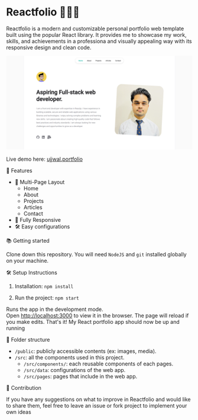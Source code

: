 # Reactfolio 👩🏽‍🚀

Reactfolio is a modern and customizable personal portfolio web template built using the popular React library. It provides me to showcase my work, skills, and achievements in a professiona and visually appealing way with its responsive design and clean code.

<center>
<img src="https://github.com/0ujjwal0/my_portfolio/blob/main/public/screenshot.png" alt="Reactfolio" />
</center>

Live demo here: <a href="https://reactfolio-plum.vercel.app" target="_blank">ujjwal.portfolio</a>
<br/>


 📙 Features

-   📖 Multi-Page Layout
    -   Home
    -   About
    -   Projects
    -   Articles
    -   Contact
-   📱 Fully Responsive
-   🛠 Easy configurations

 📚 Getting started

Clone down this repository. You will need `NodeJS` and `git` installed globally on your machine.

 🛠 Setup Instructions

1. Installation: `npm install`

2. Run the project: `npm start`

Runs the app in the development mode.\
Open [http://localhost:3000](http://localhost:3000) to view it in the browser.
The page will reload if you make edits.
That's it! My React portfolio app should now be up and running

 📁 Folder structure

-   `/public`: publicly accessible contents (ex: images, media).
-   `/src`: all the components used in this project.
    -   `/src/components/`: each reusable components of each pages.
    -   `/src/data`: configurations of the web app.
    -   `/src/pages`: pages that include in the web app.

 🌱 Contribution

If you have any suggestions on what to improve in Reactfolio and would like to share them, feel free to leave an issue or fork project to implement your own ideas
